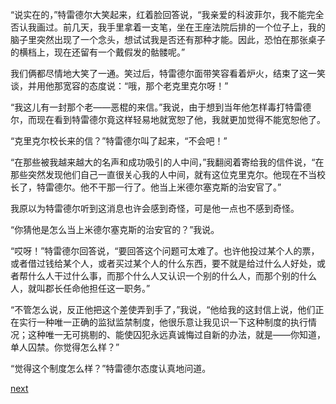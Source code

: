 
“说实在的，”特雷德尔大笑起来，红着脸回答说，“我亲爱的科波菲尔，我不能完全否认我画过。前几天，我手里拿着一支笔，坐在王座法院后排的一个位子上，我的脑子里突然出现了一个念头，想试试我是否还有那种才能。因此，恐怕在那张桌子的横档上，现在还留有一个戴假发的骷髅呢。”

我们俩都尽情地大笑了一通。笑过后，特雷德尔面带笑容看着炉火，结束了这一笑谈，并用他那宽容的态度说：“哦，那个老克里克尔呀！”

“我这儿有一封那个老——恶棍的来信。”我说，由于想到当年他怎样毒打特雷德尔，而现在看到特雷德尔竟这样轻易地就宽恕了他，我就更加觉得不能宽恕他了。

“克里克尔校长来的信？”特雷德尔叫了起来，“不会吧！”

“在那些被我越来越大的名声和成功吸引的人中间，”我翻阅着寄给我的信件说，“在那些突然发现他们自己一直很关心我的人中间，就有这位克里克尔。他现在不当校长了，特雷德尔。他不干那一行了。他当上米德尔塞克斯的治安官了。”

我原以为特雷德尔听到这消息也许会感到奇怪，可是他一点也不感到奇怪。

“你猜他是怎么当上米德尔塞克斯的治安官的？”我说。

“哎呀！”特雷德尔回答说，“要回答这个问题可太难了。也许他投过某个人的票，或者借过钱给某个人，或者买过某个人的什么东西，要不就是给过什么人好处，或者帮什么人干过什么事，而那个什么人又认识一个别的什么人，而那个别的什么人，就叫郡长任命他担任这一职务。”

“不管怎么说，反正他把这个差使弄到手了，”我说，“他给我的这封信上说，他们正在实行一种唯一正确的监狱监禁制度，他很乐意让我见识一下这种制度的执行情况；这种唯一无可挑剔的、能使囚犯永远真诚悔过自新的办法，就是——你知道，单人囚禁。你觉得怎么样？”

“觉得这个制度怎么样？”特雷德尔态度认真地问道。

[next](page751.md)